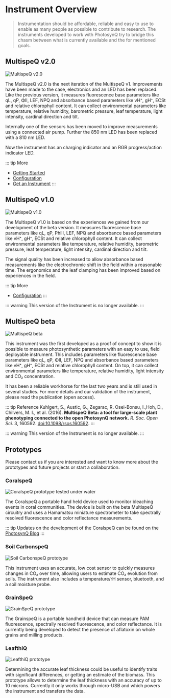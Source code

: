 # Instrument Overview

> Instrumentation should be affordable, reliable and easy to use to enable as many people as possible to contribute to research. The instruments developed to work with PhotosynQ try to bridge this chasm between what is currently available and the for mentioned goals.

## MultispeQ v2.0

![MultispeQ v2.0](./images/multispeq-v2.0.jpg)

The MultispeQ v2.0 is the next iteration of the MultispeQ v1. Improvements have been made to the case, electronics and an LED has been replaced. Like the previous version, it measures fluorescence base parameters like qL, qP, ΦII, LEF, NPQ and absorbance based parameters like vH⁺, gH⁺, ECSt and relative chlorophyll content. It can collect environmental parameters like temperature, relative humidity, barometric pressure, leaf temperature, light intensity, cardinal direction and tilt.

Internally one of the sensors has been moved to improve measurements using a connected air pump. Further the 850 nm LED has been replaced with a 810 nm LED.

Now the instrument has an charging indicator and an RGB progress/action indicator LED.

::: tip More
+ [Getting Started](./multispeq-v2.0.md)
+ [Configuration](./multispeq-v2.0-configuration.md)
+ [Get an Instrument](https://photosynq.org/buy-multispeq)
:::

## MultispeQ v1.0

![MultispeQ v1.0](./images/multispeq-v1.0.png)

The MultispeQ v1.0 is based on the experiences we gained from our development of the beta version. It measures fluorescence base parameters like qL, qP, PhiII, LEF, NPQ and absorbance based parameters like vH⁺, gH⁺, ECSt and relative chlorophyll content. It can collect environmental parameters like temperature, relative humidity, barometric pressure, leaf temperature, light intensity, cardinal direction and tilt.

The signal quality has been increased to allow absorbance based measurements like the electrochromic shift in the field within a reasonable time. The ergonomics and the leaf clamping has been improved based on experiences in the field.

::: tip More
+ [Configuration](./multispeq-v1.0-configuration.md)
:::

::: warning
This version of the Instrument is no longer available.
:::

## MultispeQ beta

![MultispeQ beta](./images/multispeq_beta.png)

This instrument was the first developed as a proof of concept to show it is possible to measure photosynthetic parameters with an easy to use, field deployable instrument. This includes parameters like fluorescence base parameters like qL, qP, ΦII, LEF, NPQ and absorbance based parameters like vH⁺, gH⁺, ECSt and relative chlorophyll content. On top, it can collect environmental parameters like temperature, relative humidity, light intensity and CO₂ concentration.

It has been a reliable workhorse for the last two years and is still used in several studies. For more details and our validation of the instrument, please read the publication (open access).

::: tip Reference
Kuhlgert, S., Austic, G., Zegarac, R. Osei-Bonsu, I.,Hoh, D., Chilvers, M. I., et al. (2016). **MultispeQ Beta: a tool for large-scale plant phenotyping connected to the open PhotosynQ network.** *R. Soc. Open Sci.* 3, 160592. [doi:10.1098/rsos.160592].
:::

::: warning
This version of the Instrument is no longer available.
:::

## Prototypes

Please contact us if you are interested and want to know more about the prototypes and future projects or start a collaboration.

### CoralspeQ

![CoralspeQ prototype tested under water](./images/coralspeq.jpg)

The CoralspeQ a portable hand held device used to monitor bleaching events in coral communities. The device is built on the beta MultispeQ circuitry and uses a Hamamatsu miniature spectrometer to take spectrally resolved fluorescence and color reflectance measurements.

::: tip
Updates on the development of the CoralspeQ can be found on the [PhotosynQ Blog](https://blog.photosynq.org/category/coralspeq/)
:::

### Soil CarbonspeQ

![Soil CarbonspeQ prototype](./images/soil-carbonspeq.jpg)

This instrument uses an accurate, low cost sensor to quickly measures changes in CO₂ over time, allowing users to estimate CO₂ evolution from soils. The instrument also includes a temperature/rH sensor, bluetooth, and a soil moisture probe.

### GrainSpeQ

![GrainSpeQ prototype](./images/grainspeq.jpg)

The GrainspeQ is a portable handheld device that can measure PAM fluorescence, spectrally resolved fluorescence, and color reflectance. It is currently being developed to detect the presence of aflatoxin on whole grains and milling products.

### LeafthiQ

![LeafthiQ prototype](./images/leafthiq.png)

Determining the accurate leaf thickness could be useful to identify traits with significant differences, or getting an estimate of the biomass. This prototype allows to determine the leaf thickness with an accuracy of up to 10 microns. Currently it only works through micro-USB and which powers the instrument and transfers the data.

[doi:10.1098/rsos.160592]: https://dx.doi.org/10.1098/rsos.160592
